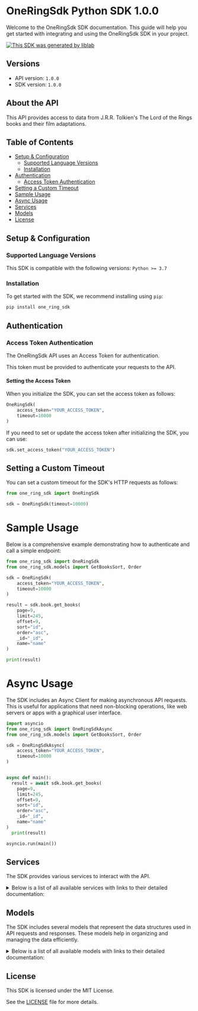 # OneRingSdk Python SDK 1.0.0

Welcome to the OneRingSdk SDK documentation. This guide will help you get started with integrating and using the OneRingSdk SDK in your project.

[![This SDK was generated by liblab](https://public-liblab-readme-assets.s3.us-east-1.amazonaws.com/built-by-liblab-icon.svg)](https://liblab.com/?utm_source=readme)

## Versions

- API version: `1.0.0`
- SDK version: `1.0.0`

## About the API

This API provides access to data from J.R.R. Tolkien's The Lord of the Rings books and their film adaptations.

## Table of Contents

- [Setup & Configuration](#setup--configuration)
  - [Supported Language Versions](#supported-language-versions)
  - [Installation](#installation)
- [Authentication](#authentication)
  - [Access Token Authentication](#access-token-authentication)
- [Setting a Custom Timeout](#setting-a-custom-timeout)
- [Sample Usage](#sample-usage)
- [Async Usage](#async-usage)
- [Services](#services)
- [Models](#models)
- [License](#license)

## Setup & Configuration

### Supported Language Versions

This SDK is compatible with the following versions: `Python >= 3.7`

### Installation

To get started with the SDK, we recommend installing using `pip`:

```bash
pip install one_ring_sdk
```

## Authentication

### Access Token Authentication

The OneRingSdk API uses an Access Token for authentication.

This token must be provided to authenticate your requests to the API.

#### Setting the Access Token

When you initialize the SDK, you can set the access token as follows:

```py
OneRingSdk(
    access_token="YOUR_ACCESS_TOKEN",
    timeout=10000
)
```

If you need to set or update the access token after initializing the SDK, you can use:

```py
sdk.set_access_token("YOUR_ACCESS_TOKEN")
```

## Setting a Custom Timeout

You can set a custom timeout for the SDK's HTTP requests as follows:

```py
from one_ring_sdk import OneRingSdk

sdk = OneRingSdk(timeout=10000)
```

# Sample Usage

Below is a comprehensive example demonstrating how to authenticate and call a simple endpoint:

```py
from one_ring_sdk import OneRingSdk
from one_ring_sdk.models import GetBooksSort, Order

sdk = OneRingSdk(
    access_token="YOUR_ACCESS_TOKEN",
    timeout=10000
)

result = sdk.book.get_books(
    page=9,
    limit=245,
    offset=9,
    sort="id",
    order="asc",
    _id="_id",
    name="name"
)

print(result)

```

# Async Usage

The SDK includes an Async Client for making asynchronous API requests. This is useful for applications that need non-blocking operations, like web servers or apps with a graphical user interface.

```py
import asyncio
from one_ring_sdk import OneRingSdkAsync
from one_ring_sdk.models import GetBooksSort, Order

sdk = OneRingSdkAsync(
    access_token="YOUR_ACCESS_TOKEN",
    timeout=10000
)


async def main():
  result = await sdk.book.get_books(
    page=9,
    limit=245,
    offset=9,
    sort="id",
    order="asc",
    _id="_id",
    name="name"
)
  print(result)

asyncio.run(main())
```

## Services

The SDK provides various services to interact with the API.

<details> 
<summary>Below is a list of all available services with links to their detailed documentation:</summary>

| Name                                                           |
| :------------------------------------------------------------- |
| [BookService](documentation/services/BookService.md)           |
| [CharacterService](documentation/services/CharacterService.md) |
| [MovieService](documentation/services/MovieService.md)         |
| [QuoteService](documentation/services/QuoteService.md)         |

</details>

## Models

The SDK includes several models that represent the data structures used in API requests and responses. These models help in organizing and managing the data efficiently.

<details> 
<summary>Below is a list of all available models with links to their detailed documentation:</summary>

| Name                                                                   | Description |
| :--------------------------------------------------------------------- | :---------- |
| [BookListResponse](documentation/models/BookListResponse.md)           |             |
| [GetBooksSort](documentation/models/GetBooksSort.md)                   |             |
| [Order](documentation/models/Order.md)                                 |             |
| [BookResponse](documentation/models/BookResponse.md)                   |             |
| [CharacterListResponse](documentation/models/CharacterListResponse.md) |             |
| [CharacterResponse](documentation/models/CharacterResponse.md)         |             |
| [MovieListResponse](documentation/models/MovieListResponse.md)         |             |
| [GetMoviesSort](documentation/models/GetMoviesSort.md)                 |             |
| [MovieResponse](documentation/models/MovieResponse.md)                 |             |
| [QuoteListResponse](documentation/models/QuoteListResponse.md)         |             |
| [QuoteResponse](documentation/models/QuoteResponse.md)                 |             |
| [Book](documentation/models/Book.md)                                   |             |
| [Character](documentation/models/Character.md)                         |             |
| [Movie](documentation/models/Movie.md)                                 |             |
| [Quote](documentation/models/Quote.md)                                 |             |
| [Error](documentation/models/Error.md)                                 |             |

</details>

## License

This SDK is licensed under the MIT License.

See the [LICENSE](LICENSE) file for more details.

<!-- This file was generated by liblab | https://liblab.com/ -->
